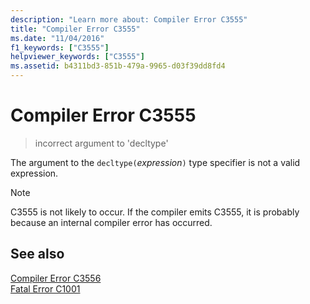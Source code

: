```yaml
---
description: "Learn more about: Compiler Error C3555"
title: "Compiler Error C3555"
ms.date: "11/04/2016"
f1_keywords: ["C3555"]
helpviewer_keywords: ["C3555"]
ms.assetid: b4311bd3-851b-479a-9965-d03f39dd8fd4
---
```

# Compiler Error C3555

> incorrect argument to 'decltype'

The argument to the `decltype(`*expression*`)` type specifier is not a valid expression.

> [!NOTE]
> C3555 is not likely to occur. If the compiler emits C3555, it is probably because an internal compiler error has occurred.

## See also

[Compiler Error C3556](../../error-messages/compiler-errors-2/compiler-error-c3556.md)<br/>
[Fatal Error C1001](../../error-messages/compiler-errors-1/fatal-error-c1001.md)
